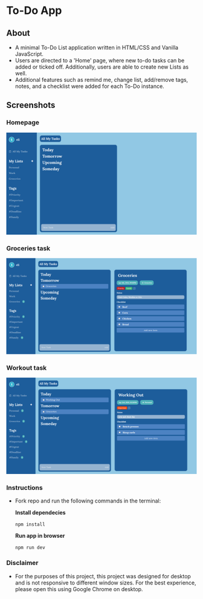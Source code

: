 # To-Do App

## About
- A minimal To-Do List application written in HTML/CSS and Vanilla JavaScript.
- Users are directed to a 'Home' page, where new to-do tasks can be added or ticked off. Additionally, users are able to create new Lists as well.
- Additional features such as remind me, change list, add/remove tags, notes, and a checklist were added for each To-Do instance.

## Screenshots

### Homepage
![Homepage](src/assets/homePage.png)

### Groceries task
![Groceries](src/assets/groceries.png)

### Workout task
![Workout](src/assets/workout.png)

### Instructions

- Fork repo and run the following commands in the terminal:

    **Install dependecies**

    ```
    npm install
    ```

    **Run app in browser**
    ```
    npm run dev
    ```

### Disclaimer
- For the purposes of this project, this project was designed for desktop and is not responsive to different window sizes. For the best experience, please open this using Google Chrome on desktop.

